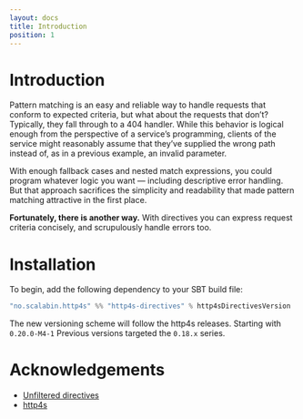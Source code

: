 ```yaml
---
layout: docs
title: Introduction
position: 1
---
```


# Introduction

Pattern matching is an easy and reliable way to handle requests that conform 
to expected criteria, but what about the requests that don’t? Typically, 
they fall through to a 404 handler. While this behavior is logical enough 
from the perspective of a service’s programming, clients of the service might 
reasonably assume that they’ve supplied the wrong path instead of, as in a 
previous example, an invalid parameter.

With enough fallback cases and nested match expressions, you could program 
whatever logic you want — including descriptive error handling. But that 
approach sacrifices the simplicity and readability that made pattern matching 
attractive in the first place.

**Fortunately, there is another way.** With directives you can express request 
criteria concisely, and scrupulously handle errors too.

# Installation

To begin, add the following dependency to your SBT build file:

```scala
"no.scalabin.http4s" %% "http4s-directives" % http4sDirectivesVersion
```

The new versioning scheme will follow the http4s releases.
Starting with `0.20.0-M4-1`
Previous versions targeted the `0.18.x` series. 


# Acknowledgements

- [Unfiltered directives](https://unfiltered.ws/07/00.html)
- [http4s](https://http4s.org)
